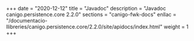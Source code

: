 +++
date        = "2020-12-12"
title       = "Javadoc"
description = "Javadoc canigo.persistence.core 2.2.0"
sections    = "canigo-fwk-docs"
enllac		= "/documentacio-llibreries/canigo.persistence.core/2.2.0/site/apidocs/index.html"
weight		= 1
+++
